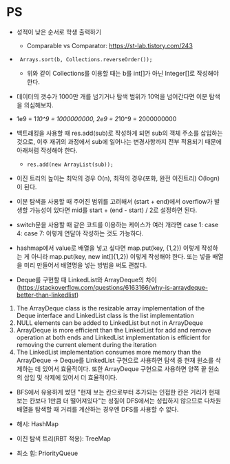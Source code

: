 # PS

- 성적이 낮은 순서로 학생 출력하기
  - Comparable vs Comparator: https://st-lab.tistory.com/243

- ``` Arrays.sort(b, Collections.reverseOrder());```
  - 위와 같이 Collections를 이용할 때는 b를 int[]가 아닌 Integer[]로 작성해야 한다.

- 데이터의 갯수가 1000만 개를 넘기거나 탐색 범위가 10억을 넘어간다면 이분 탐색을 의심해보자.

- 1e9 = 1*10^9 = 1000000000, 2e9 = 2*10^9 = 2000000000

- 백트래킹을 사용할 때 res.add(sub)로 작성하게 되면 sub의 객체 주소를 삽입하는 것으로, 이후 재귀의 과정에서 sub에 일어나는 변경사항까지 전부 적용되기 때문에 아래처럼 작성해야 한다.
  - ```res.add(new ArrayList(sub));```

- 이진 트리의 높이는 최악의 경우 O(n), 최적의 경우(포화, 완전 이진트리) O(logn)이 된다.

- 이분 탐색을 사용할 때 주어진 범위를 고려해서 (start + end)에서 overflow가 발생할 가능성이 있다면 mid를 start + (end - start) / 2로 설정하면 된다.

- switch문을 사용할 때 같은 코드를 이용하는 케이스가 여러 개라면 case 1: case 4: case 7: 이렇게 연달아 작성하는 것도 가능하다.

- hashmap에서 value로 배열을 넣고 싶다면 map.put(key, {1,2}) 이렇게 작성하는 게 아니라 map.put(key, new int[]{1,2}) 이렇게 작성해야 한다. 또는 넣을 배열을 미리 만들어서 배열명을 넣는 방법을 써도 괜찮다.

- Deque를 구현할 때 LinkedList와 ArrayDeque의 차이(https://stackoverflow.com/questions/6163166/why-is-arraydeque-better-than-linkedlist)
1. The ArrayDeque class is the resizable array implementation of the Deque interface and LinkedList class is the list implementation
2. NULL elements can be added to LinkedList but not in ArrayDeque
3. ArrayDeque is more efficient than the LinkedList for add and remove operation at both ends and LinkedList implementation is efficient for removing the current element during the iteration
4. The LinkedList implementation consumes more memory than the ArrayDeque
-> Deque를 LinkedList 구현으로 사용하면 탐색 중 현재 원소를 삭제하는 데 있어서 효율적이다. 또한 ArrayDeque 구현으로 사용하면 양쪽 끝 원소의 삽입 및 삭제에 있어서 더 효율적이다.

- BFS에서 유용하게 썼던 "현재 보는 칸으로부터 추가되는 인접한 칸은 거리가 현재 보는 칸보다 1만큼 더 떨어져있다"는 성질이 DFS에서는 성립하지 않으므로 다차원 배열을 탐색할 때 거리를 계산하는 경우엔 DFS를 사용할 수 없다.

- 해시: HashMap
- 이진 탐색 트리(RBT 적용): TreeMap
- 최소 힙: PriorityQueue
